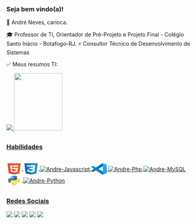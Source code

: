 ### Seja bem vindo(a)!

👤 André Neves, carioca.

🎓 Professor de TI, Orientador de Pré-Projeto e Projeto Final - Colégio Santo Inácio - Botafogo-RJ.
⚡ Consultor Técnico de Desenvolvimento de Sistemas

✅ Meus resumos TI:

<div>
  <a href="https://github.com/andreneves">
  <img height="150em" src="https://github-readme-stats.vercel.app/api?username=andreneves&show_icons=true&theme=chartreuse-dark&include_all_commits=true&count_private=true"/>
  <img height="150em" width="50%" aligh="right" style=border_radius="20" src="https://github-readme-stats.vercel.app/api/top-langs/?username=andreneves&layout=compact&langs_count=7&theme=chartreuse-dark"/>
</div>
 
##
 
### Habilidades
 
<div style="display: inline_block"><br>
  <img align="center" alt="Andre-HTML" height="30" width="40" src="https://raw.githubusercontent.com/devicons/devicon/master/icons/html5/html5-original.svg">
  <img align="center" alt="Andre-CSS" height="30" width="40" src="https://raw.githubusercontent.com/devicons/devicon/master/icons/css3/css3-original.svg">
  <img align="center" alt="Andre-Javascript" height="30" width="30" src="https://cdn.iconscout.com/icon/free/png-256/javascript-2752148-2284965.png">
  <img align="center" alt="Andre-VsCode" height="30" width="40" src="https://raw.githubusercontent.com/devicons/devicon/master/icons/vscode/vscode-original.svg">
  <img align="center" alt="Andre-Php" height="40" width="50" src="https://cdn.jsdelivr.net/gh/devicons/devicon/icons/php/php-original.svg" >
  <img align="center" alt="Andre-MySQL" height="30" width="40" src="https://cdn.jsdelivr.net/gh/devicons/devicon/icons/mysql/mysql-original.svg">
  <img align="center" alt="Andre-Python" height="30" width="40" src="https://raw.githubusercontent.com/devicons/devicon/master/icons/python/python-original.svg">
  <img align="center" alt="Andre-Python" height="30" width="40" src="https://cdn.jsdelivr.net/gh/devicons/devicon/icons/apache/apache-original-wordmark.svg">
          
</div>
  
##

  
### Redes Sociais 

<div> 
   <a href="https://www.linkedin.com/in/andrcombr/" target="_blank"><img src="https://img.shields.io/badge/-LinkedIn-%230077B5?style=for-the-badge&logo=linkedin&logoColor=white" target="_blank"></a>
  <a href="mailto:andr@andr.com.br"><img src="https://img.shields.io/badge/-Gmail-%23333?style=for-the-badge&logo=gmail&logoColor=white" target="_blank"></a>
   <a href="https://www.instagram.com/andreneves_com/" target="_blank"><img src="https://img.shields.io/badge/-Instagram-%23E4405F?style=for-the-badge&logo=instagram&logoColor=white" target="_blank"></a>
   <a href="https://www.reddit.com/" target="_blank"><img src="https://aleen42.github.io/badges/src/reddit.svg" target="_blank"></a>
   <a href="https://stackoverflow.com/" target="_blank"><img src="https://aleen42.github.io/badges/src/stackoverflow.svg" target="_blank"></a>


  <!--
  ![Snake animation](https://github.com/andreneves/andreneves/blob/main/github-user-contribution.svg)
  -->
</div>



